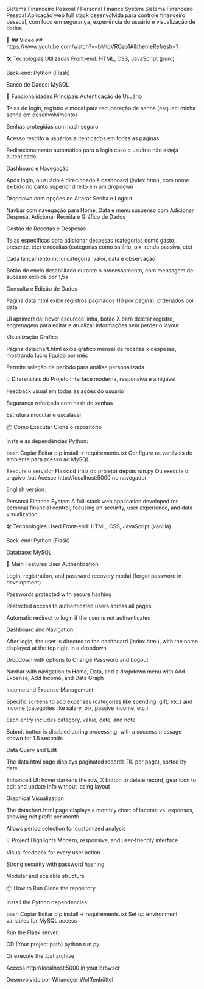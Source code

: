 Sistema Financeiro Pessoal / Personal Finance System
Sistema Financeiro Pessoal
Aplicação web full stack desenvolvida para controle financeiro pessoal, com foco em segurança, experiência do usuário e visualização de dados.

📼  ## Video ##  
https://www.youtube.com/watch?v=bMIqVRQao1A&themeRefresh=1

🛠️ Tecnologias Utilizadas
Front-end: HTML, CSS, JavaScript (puro)

Back-end: Python (Flask)

Banco de Dados: MySQL

🚀 Funcionalidades Principais
Autenticação de Usuário

Telas de login, registro e modal para recuperação de senha (esqueci minha senha em desenvolvimento)

Senhas protegidas com hash seguro

Acesso restrito a usuários autenticados em todas as páginas

Redirecionamento automático para o login caso o usuário não esteja autenticado

Dashboard e Navegação

Após login, o usuário é direcionado à dashboard (index.html), com nome exibido no canto superior direito em um dropdown

Dropdown com opções de Alterar Senha e Logout

Navbar com navegação para Home, Data e menu suspenso com Adicionar Despesa, Adicionar Receita e Gráfico de Dados

Gestão de Receitas e Despesas

Telas específicas para adicionar despesas (categorias como gasto, presente, etc) e receitas (categorias como salário, pix, renda passiva, etc)

Cada lançamento inclui categoria, valor, data e observação

Botão de envio desabilitado durante o processamento, com mensagem de sucesso exibida por 1,5s

Consulta e Edição de Dados

Página data.html exibe registros paginados (10 por página), ordenados por data

UI aprimorada: hover escurece linha, botão X para deletar registro, engrenagem para editar e atualizar informações sem perder o layout

Visualização Gráfica

Página datachart.html exibe gráfico mensal de receitas x despesas, mostrando lucro líquido por mês

Permite seleção de período para análise personalizada

💡 Diferenciais do Projeto
Interface moderna, responsiva e amigável

Feedback visual em todas as ações do usuário

Segurança reforçada com hash de senhas

Estrutura modular e escalável

📦 Como Executar
Clone o repositório

Instale as dependências Python:

bash
Copiar
Editar
pip install -r requirements.txt
Configure as variáveis de ambiente para acesso ao MySQL

Execute o servidor Flask:cd (raiz do projeto) depois run.py
Ou execute o arquivo .bat
Acesse http://localhost:5000 no navegador


English version:

Personal Finance System
A full-stack web application developed for personal financial control, focusing on security, user experience, and data visualization.

🛠️ Technologies Used
Front-end: HTML, CSS, JavaScript (vanilla)

Back-end: Python (Flask)

Database: MySQL

🚀 Main Features
User Authentication

Login, registration, and password recovery modal (forgot password in development)

Passwords protected with secure hashing

Restricted access to authenticated users across all pages

Automatic redirect to login if the user is not authenticated

Dashboard and Navigation

After login, the user is directed to the dashboard (index.html), with the name displayed at the top right in a dropdown

Dropdown with options to Change Password and Logout

Navbar with navigation to Home, Data, and a dropdown menu with Add Expense, Add Income, and Data Graph

Income and Expense Management

Specific screens to add expenses (categories like spending, gift, etc.) and income (categories like salary, pix, passive income, etc.)

Each entry includes category, value, date, and note

Submit button is disabled during processing, with a success message shown for 1.5 seconds

Data Query and Edit

The data.html page displays paginated records (10 per page), sorted by date

Enhanced UI: hover darkens the row, X button to delete record, gear icon to edit and update info without losing layout

Graphical Visualization

The datachart.html page displays a monthly chart of income vs. expenses, showing net profit per month

Allows period selection for customized analysis

💡 Project Highlights
Modern, responsive, and user-friendly interface

Visual feedback for every user action

Strong security with password hashing

Modular and scalable structure

📦 How to Run
Clone the repository

Install the Python dependencies:

bash
Copiar
Editar
pip install -r requirements.txt
Set up environment variables for MySQL access

Run the Flask server:

CD (Your project path)
python run.py

Or execute the .bat archive

Access http://localhost:5000 in your browser

Desenvolvido por Whandger Wolffenbüttel


